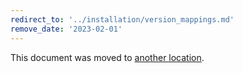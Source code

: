 ```yaml
---
redirect_to: '../installation/version_mappings.md'
remove_date: '2023-02-01'
---
```


This document was moved to [another location](../installation/version_mappings.md).

<!-- This redirect file can be deleted after <2023-02-01>. -->
<!-- Redirects that point to other docs in the same project expire in three months. -->
<!-- Redirects that point to docs in a different project or site (for example, link is not relative and starts with `https:`) expire in one year. -->
<!-- Before deletion, see: https://docs.gitlab.com/ee/development/documentation/redirects.html -->